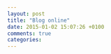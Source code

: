```yaml
---
layout: post
title: "Blog online"
date: 2015-01-02 15:07:26 +0100
comments: true
categories: 
---
```

